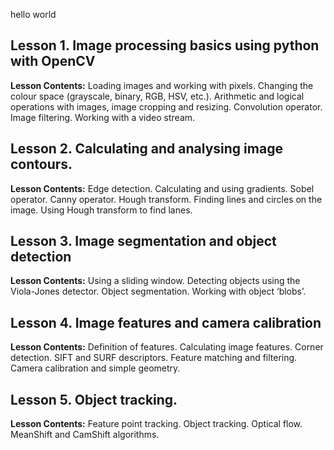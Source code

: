 hello world
## Lesson 1. Image processing basics using python with OpenCV
**Lesson Contents:**
Loading images and working with pixels. Changing the colour space (grayscale, binary, RGB, HSV, etc.). Arithmetic and logical operations with images, image cropping and resizing. Convolution operator. Image filtering. Working with a video stream.
## Lesson 2. Calculating and analysing image contours.
**Lesson Contents:**
Edge detection. Calculating and using gradients. Sobel operator. Canny operator. Hough transform. Finding lines and circles on the image. Using Hough transform to find lanes.
## Lesson 3. Image segmentation and object detection
**Lesson Contents:**
Using a sliding window. Detecting objects using the Viola-Jones detector. Object segmentation. Working with object ‘blobs’.
## Lesson 4. Image features and camera calibration
**Lesson Contents:**
Definition of features. Calculating image features. Corner detection. SIFT and SURF descriptors. Feature matching and filtering. Camera calibration and simple geometry.
## Lesson 5. Object tracking.
**Lesson Contents:**
Feature point tracking. Object tracking. Optical flow. MeanShift and CamShift algorithms.

